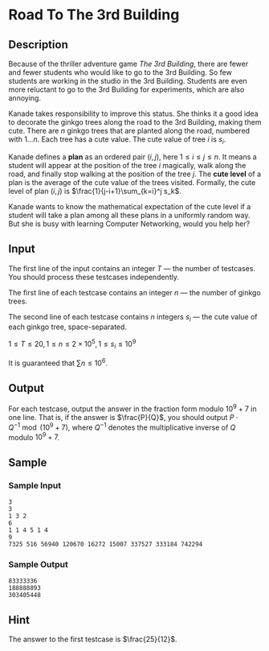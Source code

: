 # Road To The 3rd Building

## Description

Because of the thriller adventure game *The 3rd Building*, there are fewer and fewer students who would like to go to the 3rd Building. So few students are working in the studio in the 3rd Building. Students are even more reluctant to go to the 3rd Building for experiments, which are also annoying.

Kanade takes responsibility to improve this status. She thinks it a good idea to decorate the ginkgo trees along the road to the 3rd Building, making them cute. There are $n$ ginkgo trees that are planted along the road, numbered with $1\ldots n$. Each tree has a cute value. The cute value of tree $i$ is $s_i$.

Kanade defines a **plan** as an ordered pair $(i,j)$, here $1\le i\le j\le n$. It means a student will appear at the position of the tree $i$ magically, walk along the road, and finally stop walking at the position of the tree $j$. The **cute level** of a plan is the average of the cute value of the trees visited. Formally, the cute level of plan $(i,j)$ is $\frac{1}{j-i+1}\sum_{k=i}^j s_k$.

Kanade wants to know the mathematical expectation of the cute level if a student will take a plan among all these plans in a uniformly random way. But she is busy with learning Computer Networking, would you help her?

## Input

The first line of the input contains an integer $T$ — the number of testcases. You should process these testcases independently.

The first line of each testcase contains an integer $n$ — the number of ginkgo trees.

The second line of each testcase contains $n$ integers $s_i$ — the cute value of each ginkgo tree, space-separated.

$1\le T\le 20,1\le n\le 2\times 10^5,1\le s_i\le 10^9$

It is guaranteed that $\sum n\le 10^6$.

## Output

For each testcase, output the answer in the fraction form modulo $10^9+7$ in one line. That is, if the answer is $\frac{P}{Q}$, you should output $P\cdot Q^{-1}\bmod (10^9+7)$, where $Q^{-1}$ denotes the multiplicative inverse of $Q$ modulo $10^9+7$.

## Sample

### Sample Input

```plain
3
3
1 3 2
6
1 1 4 5 1 4
9
7325 516 56940 120670 16272 15007 337527 333184 742294
```

### Sample Output

```plain
83333336
188888893
303405448
```

## Hint

The answer to the first testcase is $\frac{25}{12}$.